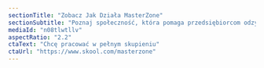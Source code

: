 ```yaml
---
sectionTitle: "Zobacz Jak Działa MasterZone"
sectionSubtitle: "Poznaj społeczność, która pomaga przedsiębiorcom odzyskać fokus i produktywność"
mediaId: "n08tlwtllv"
aspectRatio: "2.2"
ctaText: "Chcę pracować w pełnym skupieniu"
ctaUrl: "https://www.skool.com/masterzone"
---
```

